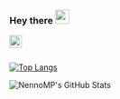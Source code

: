 ### Hey there <img src="https://media.giphy.com/media/hvRJCLFzcasrR4ia7z/giphy.gif" width="25px">
<a href="https://www.linkedin.com/in/matteo-pinna/">
  <img align="left" alt="NennoMP's LinkedIN" width="22px" src="https://raw.githubusercontent.com/peterthehan/peterthehan/master/assets/linkedin.svg" />
</a>

<br />
<br />

[![Top Langs](https://github-readme-stats.vercel.app/api/top-langs/?username=nennomp&layout=compact&theme=chartreuse-dark&hide=tex)](https://github.com/anuraghazra/github-readme-stats)

![NennoMP's GitHub Stats](https://github-readme-stats.vercel.app/api?username=nennomp&show_icons=true&theme=chartreuse-dark)
